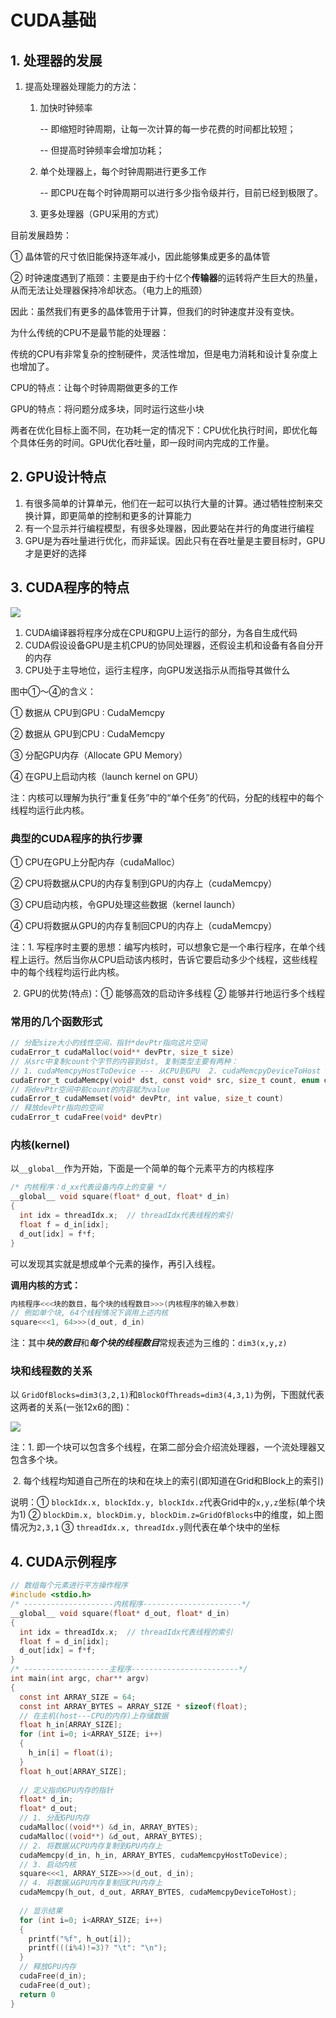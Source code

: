 # CUDA基础

## 1. 处理器的发展

1. 提高处理器处理能力的方法：

   1. 加快时钟频率

      -- 即缩短时钟周期，让每一次计算的每一步花费的时间都比较短；

      -- 但提高时钟频率会增加功耗；

   2. 单个处理器上，每个时钟周期进行更多工作

      -- 即CPU在每个时钟周期可以进行多少指令级并行，目前已经到极限了。

   3. 更多处理器（GPU采用的方式）

目前发展趋势：

① 晶体管的尺寸依旧能保持逐年减小，因此能够集成更多的晶体管

② 时钟速度遇到了瓶颈：主要是由于约十亿个**传输器**的运转将产生巨大的热量，从而无法让处理器保持冷却状态。（电力上的瓶颈）

因此：虽然我们有更多的晶体管用于计算，但我们的时钟速度并没有变快。



为什么传统的CPU不是最节能的处理器：

传统的CPU有非常复杂的控制硬件，灵活性增加，但是电力消耗和设计复杂度上也增加了。



CPU的特点：让每个时钟周期做更多的工作

GPU的特点：将问题分成多块，同时运行这些小块

两者在优化目标上面不同，在功耗一定的情况下：CPU优化执行时间，即优化每个具体任务的时间。GPU优化吞吐量，即一段时间内完成的工作量。

## 2. GPU设计特点

1. 有很多简单的计算单元，他们在一起可以执行大量的计算。通过牺牲控制来交换计算，即更简单的控制和更多的计算能力
2. 有一个显示并行编程模型，有很多处理器，因此要站在并行的角度进行编程
3. GPU是为吞吐量进行优化，而非延误。因此只有在吞吐量是主要目标时，GPU才是更好的选择

## 3. CUDA程序的特点

![](png/cuda1_1.png)

1. CUDA编译器将程序分成在CPU和GPU上运行的部分，为各自生成代码
2. CUDA假设设备GPU是主机CPU的协同处理器，还假设主机和设备有各自分开的内存
3. CPU处于主导地位，运行主程序，向GPU发送指示从而指导其做什么

图中①～④的含义：

① 数据从 CPU到GPU  :  CudaMemcpy

② 数据从 GPU到CPU  :  CudaMemcpy

③ 分配GPU内存（Allocate GPU Memory）

④ 在GPU上启动内核（launch kernel on GPU）

注：内核可以理解为执行“重复任务”中的“单个任务”的代码，分配的线程中的每个线程均运行此内核。

### 典型的CUDA程序的执行步骤

① CPU在GPU上分配内存（cudaMalloc）

② CPU将数据从CPU的内存复制到GPU的内存上（cudaMemcpy）

③ CPU启动内核，令GPU处理这些数据（kernel launch）

④ CPU将数据从GPU的内存复制回CPU的内存上（cudaMemcpy）

注：1. 写程序时主要的思想：编写内核时，可以想象它是一个串行程序，在单个线程上运行。然后当你从CPU启动该内核时，告诉它要启动多少个线程，这些线程中的每个线程均运行此内核。

​	2. GPU的优势(特点)：① 能够高效的启动许多线程   ② 能够并行地运行多个线程

### 常用的几个函数形式

```c
// 分配size大小的线性空间，指针*devPtr指向这片空间
cudaError_t cudaMalloc(void** devPtr, size_t size)
// 从src中复制count个字节的内容到dst, 复制类型主要有两种：
// 1. cudaMemcpyHostToDevice --- 从CPU到GPU  2. cudaMemcpyDeviceToHost --- 从GPU到CPU
cudaError_t cudaMemcpy(void* dst, const void* src, size_t count, enum cudaMemcpyKind kind)
// 将devPtr空间中前count的内容赋为value
cudaError_t cudaMemset(void* devPtr, int value, size_t count)	
// 释放devPtr指向的空间
cudaError_t cudaFree(void* devPtr)
```

### 内核(kernel)

以`__global__`作为开始，下面是一个简单的每个元素平方的内核程序

```c
/* 内核程序：d_xx代表设备内存上的变量 */
__global__ void square(float* d_out, float* d_in)
{
  int idx = threadIdx.x;  // threadIdx代表线程的索引
  float f = d_in[idx];
  d_out[idx] = f*f;
}
```

可以发现其实就是想成单个元素的操作，再引入线程。

**调用内核的方式：**

```c
内核程序<<<块的数目，每个块的线程数目>>>(内核程序的输入参数)
// 例如单个块, 64个线程情况下调用上述内核
square<<<1, 64>>>(d_out, d_in)
```

注：其中***块的数目***和***每个块的线程数目***常规表述为三维的：`dim3(x,y,z)`

### 块和线程数的关系

以 `GridOfBlocks=dim3(3,2,1)`和`BlockOfThreads=dim3(4,3,1)`为例，下图就代表这两者的关系(一张12x6的图)：

![](png/cuda1_2.png)

注：1. 即一个块可以包含多个线程，在第二部分会介绍流处理器，一个流处理器又包含多个块。

​	2. 每个线程均知道自己所在的块和在块上的索引(即知道在Grid和Block上的索引)

说明：① `blockIdx.x, blockIdx.y, blockIdx.z`代表Grid中的`x,y,z`坐标(单个块为1)  ② `blockDim.x, blockDim.y, blockDim.z=GridOfBlocks`中的维度，如上图情况为`2,3,1`  ③ `threadIdx.x, threadIdx.y`则代表在单个块中的坐标

## 4. CUDA示例程序

```c
// 数组每个元素进行平方操作程序
#include <stdio.h>
/* --------------------内核程序----------------------*/
__global__ void square(float* d_out, float* d_in)
{
  int idx = threadIdx.x;  // threadIdx代表线程的索引
  float f = d_in[idx];
  d_out[idx] = f*f;
}
/* -------------------主程序------------------------*/
int main(int argc, char** argv)
{
  const int ARRAY_SIZE = 64;
  const int ARRAY_BYTES = ARRAY_SIZE * sizeof(float);
  // 在主机(host---CPU的内存)上存储数据
  float h_in[ARRAY_SIZE];
  for (int i=0; i<ARRAY_SIZE; i++)
  {
  	h_in[i] = float(i);    
  }
  float h_out[ARRAY_SIZE];
  
  // 定义指向GPU内存的指针
  float* d_in;
  float* d_out;
  // 1. 分配GPU内存
  cudaMalloc((void**) &d_in, ARRAY_BYTES);
  cudaMalloc((void**) &d_out, ARRAY_BYTES);
  // 2. 将数据从CPU内存复制到GPU内存上
  cudaMemcpy(d_in, h_in, ARRAY_BYTES, cudaMemcpyHostToDevice);
  // 3. 启动内核
  square<<<1, ARRAY_SIZE>>>(d_out, d_in);
  // 4. 将数据从GPU内存复制回CPU内存上
  cudaMemcpy(h_out, d_out, ARRAY_BYTES, cudaMemcpyDeviceToHost);
  
  // 显示结果
  for (int i=0; i<ARRAY_SIZE; i++)
  {
  	printf("%f", h_out[i]);
    printf(((i%4)!=3)? "\t": "\n");
  }
  // 释放GPU内存
  cudaFree(d_in);
  cudaFree(d_out);
  return 0
}
```

